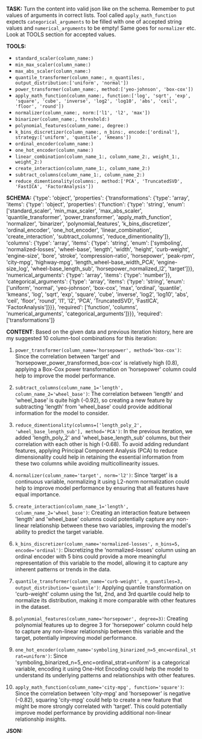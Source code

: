 **TASK:**
Turn the content into valid json like on the schema.
Remember to put values of arguments in correct lists.
Tool called `apply_math_function` expects `categorical_arguments` to be filled with one of accepted string values and `numerical_arguments` to be empty! Same goes for `normalizer` etc. Look at TOOLS section for accepted values.

**TOOLS:**
- `standard_scaler(column_name:)`
- `min_max_scaler(column_name:)`
- `max_abs_scaler(column_name:)`
- `quantile_transformer(column_name:, n_quantiles:, output_distribution:['uniform', 'normal'])`
- `power_transformer(column_name:, method:['yeo-johnson', 'box-cox'])`
- `apply_math_function(column_name:, function:['log', 'sqrt', 'exp', 'square', 'cube', 'inverse', 'log2', 'log10', 'abs', 'ceil', 'floor', 'round'])`
- `normalizer(column_name:, norm:['l1', 'l2', 'max'])`
- `binarizer(column_name:, threshold:)`
- `polynomial_features(column_name:, degree:)`
- `k_bins_discretizer(column_name:, n_bins:, encode:['ordinal'], strategy:['uniform', 'quantile', 'kmeans'])`
- `ordinal_encoder(column_name:)`
- `one_hot_encoder(column_name:)`
- `linear_combination(column_name_1:, column_name_2:, weight_1:, weight_2:)`
- `create_interaction(column_name_1:, column_name_2:)`
- `subtract_columns(column_name_1:, column_name_2:)`
- `reduce_dimentionality(columns:, method:['PCA', 'TruncatedSVD', 'FastICA', 'FactorAnalysis'])`

**SCHEMA:**
{'type': 'object', 'properties': {'transformations': {'type': 'array', 'items': {'type': 'object', 'properties': {'function': {'type': 'string', 'enum': ['standard_scaler', 'min_max_scaler', 'max_abs_scaler', 'quantile_transformer', 'power_transformer', 'apply_math_function', 'normalizer', 'binarizer', 'polynomial_features', 'k_bins_discretizer', 'ordinal_encoder', 'one_hot_encoder', 'linear_combination', 'create_interaction', 'subtract_columns', 'reduce_dimentionality']}, 'columns': {'type': 'array', 'items': {'type': 'string', 'enum': ['symboling', 'normalized-losses', 'wheel-base', 'length', 'width', 'height', 'curb-weight', 'engine-size', 'bore', 'stroke', 'compression-ratio', 'horsepower', 'peak-rpm', 'city-mpg', 'highway-mpg', 'length_wheel-base_width_PCA', 'engine-size_log', 'wheel-base_length_sub', 'horsepower_normalized_l2', 'target']}}, 'numerical_arguments': {'type': 'array', 'items': {'type': 'number'}}, 'categorical_arguments': {'type': 'array', 'items': {'type': 'string', 'enum': ['uniform', 'normal', 'yeo-johnson', 'box-cox', 'max', 'ordinal', 'quantile', 'kmeans', 'log', 'sqrt', 'exp', 'square', 'cube', 'inverse', 'log2', 'log10', 'abs', 'ceil', 'floor', 'round', 'l1', 'l2', 'PCA', 'TruncatedSVD', 'FastICA', 'FactorAnalysis']}}}, 'required': ['function', 'columns', 'numerical_arguments', 'categorical_arguments']}}}, 'required': ['transformations']}

**CONTENT**:
 Based on the given data and previous iteration history, here are my suggested 10 column-tool combinations for this iteration:

1. `power_transformer(column_name='horsepower', method='box-cox')`: Since the correlation between 'target' and 'horsepower_power_transformed_box-cox' is relatively high (0.8), applying a Box-Cox power transformation on 'horsepower' column could help to improve the model performance.

2. `subtract_columns(column_name_1='length', column_name_2='wheel_base')`: The correlation between 'length' and 'wheel_base' is quite high (-0.92), so creating a new feature by subtracting 'length' from 'wheel_base' could provide additional information for the model to consider.

3. `reduce_dimentionality(columns=['length_poly_2', 'wheel_base_length_sub'], method='PCA')`: In the previous iteration, we added 'length_poly_2' and 'wheel_base_length_sub' columns, but their correlation with each other is high (-0.68). To avoid adding redundant features, applying Principal Component Analysis (PCA) to reduce dimensionality could help in retaining the essential information from these two columns while avoiding multicollinearity issues.

4. `normalizer(column_name='target', norm='l2')`: Since 'target' is a continuous variable, normalizing it using L2-norm normalization could help to improve model performance by ensuring that all features have equal importance.

5. `create_interaction(column_name_1='length', column_name_2='wheel_base')`: Creating an interaction feature between 'length' and 'wheel_base' columns could potentially capture any non-linear relationship between these two variables, improving the model's ability to predict the target variable.

6. `k_bins_discretizer(column_name='normalized-losses', n_bins=5, encode='ordinal')`: Discretizing the 'normalized-losses' column using an ordinal encoder with 5 bins could provide a more meaningful representation of this variable to the model, allowing it to capture any inherent patterns or trends in the data.

7. `quantile_transformer(column_name='curb-weight', n_quantiles=3, output_distribution='quantile')`: Applying quantile transformation on 'curb-weight' column using the 1st, 2nd, and 3rd quartile could help to normalize its distribution, making it more comparable with other features in the dataset.

8. `polynomial_features(column_name='horsepower', degree=3)`: Creating polynomial features up to degree 3 for 'horsepower' column could help to capture any non-linear relationship between this variable and the target, potentially improving model performance.

9. `one_hot_encoder(column_name='symboling_binarized_n=5_enc=ordinal_strat=uniform')`: Since 'symboling_binarized_n=5_enc=ordinal_strat=uniform' is a categorical variable, encoding it using One-Hot Encoding could help the model to understand its underlying patterns and relationships with other features.

10. `apply_math_function(column_name='city-mpg', function='square')`: Since the correlation between 'city-mpg' and 'horsepower' is negative (-0.82), squaring 'city-mpg' could help to create a new feature that might be more strongly correlated with 'target'. This could potentially improve model performance by providing additional non-linear relationship insights.

**JSON:**
